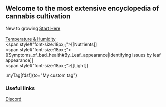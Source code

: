 ## Welcome to the most extensive encyclopedia of cannabis cultivation


New to growing [Start Here](/Growing_101)
<br>
<br>
[Temperature & Humidity](/Temperature_and_Humidity)
<br>
<span style#"font-size:18px;;">[[Nutrients]]</span>
<br>
<span style#"font-size:18px;;">[[Symptoms_of_bad_health#By_Leaf_appearance|Identifying issues by leaf appearance]]</span>
<br>
<span style#"font-size:18px;;">[[Light]]</span>

:myTag[fdsf]{to="My custom tag"}

### Useful links

[Discord](https://discord.gg/gnuNQPZrcV)


